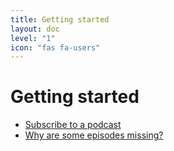 ```yaml
---
title: Getting started
layout: doc
level: "1"
icon: "fas fa-users"
---
```


# Getting started

* [Subscribe to a podcast](/documentation/getting-started/subscribe)
* [Why are some episodes missing?](/documentation/getting-started/episodes-missing)
